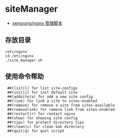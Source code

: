 # siteManager

- [sersoong/nginx 管理脚本](https://gitee.com/sersoong-com_admin/nginxGuanLiJiaoBen)

## 存放目录

```shell
/etc/nginx
cd /etc/nginx
./site_manager.sh
```

## 使用命令帮助

```shell
 ##(list|l) for list site-configs
 ##(init|i) for init default site
 ##(addsite|a) for add a new site config
 ##(link) for link a site to sites-enabled
 ##(remove) for remove a site from sites-available
 ##(removelink) for remove link from sites-enabled
 ##(restart|r) for restart nginx
 ##(show) for showing site config
 ##(tips) for protect directory tips
 ##(clean|c) for clean bak directory
 ##(quit|q) for quit script
```

